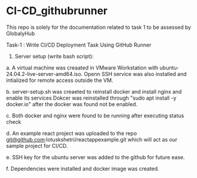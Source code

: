 # CI-CD_githubrunner
This repo is solely for the documentation related to task 1 to be assessed by GlobalyHub

Task-1 : Write CI/CD Deployment Task Using GitHub Runner

1. Server setup (write bash script):
   
a. A virtual machine was creaated in VMware Workstation with ubuntu-24.04.2-live-server-amd64.iso.     Openn SSH service was also installed and intialized for remote access outside the VM.

b. server-setup.sh was creaeted to reinstall docker and install nginx and enable its services
Dokcer was reinstalled through "sudo apt install -y docker.io" after the docker was found not be enabled.

c. Both docker and nginx were found to be running after executing status check

d. An example react project was uploaded to the repo git@github.com:lotuskshetri/reactappexample.git which will act as our sample project for CI/CD.

e. SSH key for the ubuntu server was added to the github for future ease.

f. Dependencies were installed and docker image was created.
   
